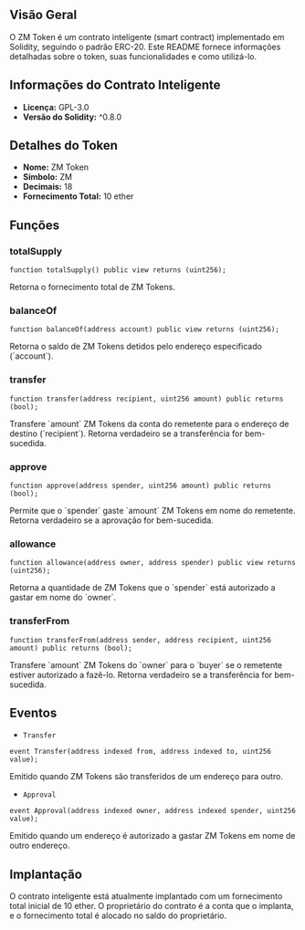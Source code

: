 ## Visão Geral

O ZM Token é um contrato inteligente (smart contract) implementado em Solidity, seguindo o padrão ERC-20. Este README fornece informações detalhadas sobre o token, suas funcionalidades e como utilizá-lo.

## Informações do Contrato Inteligente

- **Licença:** GPL-3.0
- **Versão do Solidity:** ^0.8.0

## Detalhes do Token

- **Nome:** ZM Token
- **Símbolo:** ZM
- **Decimais:** 18
- **Fornecimento Total:** 10 ether

## Funções

### totalSupply

```solidity
function totalSupply() public view returns (uint256);
```

Retorna o fornecimento total de ZM Tokens.

### balanceOf

```solidity
function balanceOf(address account) public view returns (uint256);
```

Retorna o saldo de ZM Tokens detidos pelo endereço especificado (\`account\`).

### transfer

```solidity
function transfer(address recipient, uint256 amount) public returns (bool);
```

Transfere \`amount\` ZM Tokens da conta do remetente para o endereço de destino (\`recipient\`). Retorna verdadeiro se a transferência for bem-sucedida.

### approve

```solidity
function approve(address spender, uint256 amount) public returns (bool);
```

Permite que o \`spender\` gaste \`amount\` ZM Tokens em nome do remetente. Retorna verdadeiro se a aprovação for bem-sucedida.

### allowance

```solidity
function allowance(address owner, address spender) public view returns (uint256);
```

Retorna a quantidade de ZM Tokens que o \`spender\` está autorizado a gastar em nome do \`owner\`.

### transferFrom

```solidity
function transferFrom(address sender, address recipient, uint256 amount) public returns (bool);
```

Transfere \`amount\` ZM Tokens do \`owner\` para o \`buyer\` se o remetente estiver autorizado a fazê-lo. Retorna verdadeiro se a transferência for bem-sucedida.

## Eventos

- `Transfer`

```solidity
event Transfer(address indexed from, address indexed to, uint256 value);
```

Emitido quando ZM Tokens são transferidos de um endereço para outro.

- `Approval`

```solidity
event Approval(address indexed owner, address indexed spender, uint256 value);
```

Emitido quando um endereço é autorizado a gastar ZM Tokens em nome de outro endereço.

## Implantação

O contrato inteligente está atualmente implantado com um fornecimento total inicial de 10 ether. O proprietário do contrato é a conta que o implanta, e o fornecimento total é alocado no saldo do proprietário.
